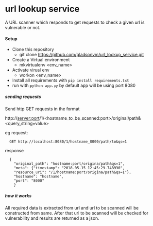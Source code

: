 # url lookup service
A URL scanner which responds to get requests to check a given url is vulnerable or not.

#### Setup
 - Clone this repository
    - git clone https://github.com/gladsonvm/url_lookup_service.git
 - Create a Virtual environment
    - mkvirtualenv <env_name>
 - Activate virual env
   - workon <env_name>
 - Install all requirements with `pip install requirements.txt`
 - run with `python app.py` by default app will be using port 8080
 
##### sending requests
  Send http GET requests in the format 
  
  http://<server:port>/1/<hostname_to_be_scanned:port>/original/path&<query_string=value>
  
  eg request: 
      
      GET http://localhost:8080/1/hostname_8000/path/to&qs=1
  response
  
      {
        "original_path": "hostname:port/origina/path&qs=1", 
        "meta": {"timestamp": "2018-05-15 12:45:29.748930", 
        "resource_uri": "/1/hostname:port/origina/path&qs=1"}, 
        "hostname": "hostname", 
        "port": "8000"
        }
##### how it works
  All required data is extracted from url and url to be scanned will be constructed from same. After that 
url to be scanned will be checked for vulnerability and results are returned as a json.